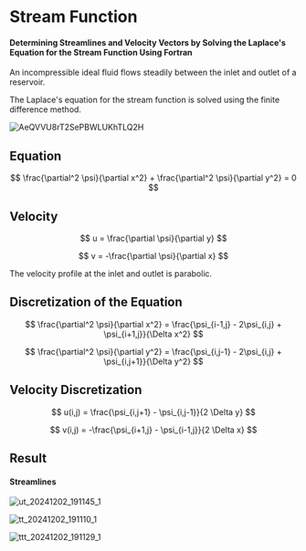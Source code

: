 # Stream Function
#### Determining Streamlines and Velocity Vectors by Solving the Laplace's Equation for the Stream Function Using Fortran

An incompressible ideal fluid flows steadily between the inlet and outlet of a reservoir.

The Laplace's equation for the stream function is solved using the finite difference method.

![AeQVVU8rT2SePBWLUKhTLQ2H](https://github.com/user-attachments/assets/ee7dafc4-906e-4013-bd58-2a1be92fe01e)

## Equation

$$ \frac{\partial^2 \psi}{\partial x^2} + \frac{\partial^2 \psi}{\partial y^2} = 0 $$

## Velocity

$$ u = \frac{\partial \psi}{\partial y} $$

$$ v = -\frac{\partial \psi}{\partial x} $$

The velocity profile at the inlet and outlet is parabolic.

## Discretization of the Equation

$$
\frac{\partial^2 \psi}{\partial x^2} = \frac{\psi_{i-1,j} - 2\psi_{i,j} + \psi_{i+1,j}}{\Delta x^2}
$$

$$
\frac{\partial^2 \psi}{\partial y^2} = \frac{\psi_{i,j-1} - 2\psi_{i,j} + \psi_{i,j+1}}{\Delta y^2}
$$

## Velocity Discretization

$$
u(i,j) = \frac{\psi_{i,j+1} - \psi_{i,j-1}}{2 \Delta y}
$$

$$
v(i,j) = -\frac{\psi_{i+1,j} - \psi_{i-1,j}}{2 \Delta x}
$$

## Result

#### Streamlines

![ut_20241202_191145_1](https://github.com/user-attachments/assets/a4e6a8f0-646e-4bc0-b276-de0ecf52dded)



![tt_20241202_191110_1](https://github.com/user-attachments/assets/55acc4b8-ceca-41b5-a568-c81d8ce8bfbd)

![ttt_20241202_191129_1](https://github.com/user-attachments/assets/4f0bc761-95d1-4b26-b2ad-597509b8103a) 
